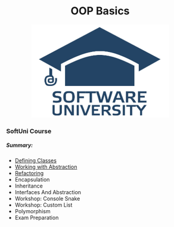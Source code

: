<h1 align="center">OOP Basics</h1>
<p align="center"><img src="softuniLogo.PNG" alt="SoftUni Logo" width="370" height="250"></p>

<h3>SoftUni Course</h3>

<h5><i>Summary:</i></h5>

<ul>
	<li><a href="https://github.com/Gandjurov/OOP-Basic-CSharp/tree/master/01.DefiningClasses">Defining Classes</a></li>
	<li><a href="https://github.com/Gandjurov/OOP-Basic-CSharp/tree/master/02.WorkingWithAbstraction/WorkingWithAbstraction">Working with Abstraction</a></li>
	<li><a href="https://github.com/Gandjurov/OOP-Basic-CSharp/tree/master/02.WorkingWithAbstraction/Refactoring">Refactoring</a></li>
	<li><a href=" "> </a>Encapsulation</li>
	<li><a href=" "> </a>Inheritance</li>
	<li><a href=" "> </a>Interfaces And Abstraction</li>
	<li><a href=" "> </a>Workshop: Console Snake</li>
	<li><a href=" "> </a>Workshop: Custom List</li>
	<li><a href=" "> </a>Polymorphism</li>
	<li><a href=" "> </a>Exam Preparation</li>
</ul>
